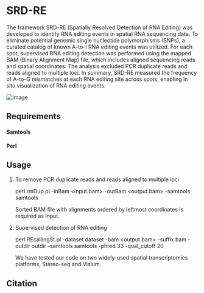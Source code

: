 # SRD-RE

The framework SRD-RE (Spatially Resolved Detection of RNA Editing) was developed to identify RNA editing events in spatial RNA sequencing data. To eliminate potential genomic single nucleotide polymorphisms (SNPs), a curated catalog of known A-to-I RNA editing events was utilized. For each spot, supervised RNA editing detection was performed using the mapped BAM (Binary Alignment Map) file, which includes aligned sequencing reads and spatial coordinates. The analysis excluded PCR duplicate reads and reads aligned to multiple loci. In summary, SRD-RE measured the frequency of A-to-G mismatches at each RNA editing site across spots, enabling in situ visualization of RNA editing events.

![image](https://github.com/user-attachments/assets/a2e7c5a6-df2d-4d0d-96ce-c00f174e0ab7)

## Requirements

#### Samtools
#### Perl


## Usage

1. To remove PCR duplicate reads and reads aligned to multiple loci
   
   perl rmDup.pl -inBam <input.bam> -outBam <output.bam> -samtools samtools

   Sorted BAM file with alignments ordered by leftmost coordinates is required as input.
   
2. Supervised detection of RNA editing 

   perl REcallingSt.pl -dataset dataset -bam <output.bam> -suffix bam -outdir outdir -samtools samtools -phred 33 -qual_cutoff 20

   We have tested our code on two widely-used spatial transcriptomics platforms, Stereo-seq and Visium.

## Citation

   
   

